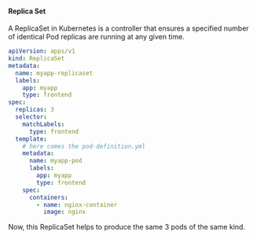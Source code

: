 #### Replica Set

A ReplicaSet in Kubernetes is a controller that ensures a specified number of identical 
Pod replicas are running at any given time.

```yaml
apiVersion: apps/v1
kind: ReplicaSet
metadata:
  name: myapp-replicaset
  labels:
    app: myapp
    type: frontend
spec:
  replicas: 3
  selector:
    matchLabels:
      type: frontend
  template:
    # here comes the pod-definition.yml
    metadata:
      name: myapp-pod
      labels:
        app: myapp
        type: frontend
    spec:
      containers:
        - name: nginx-container
          image: nginx
```

Now, this ReplicaSet helps to produce the same 3 pods of the same kind.
